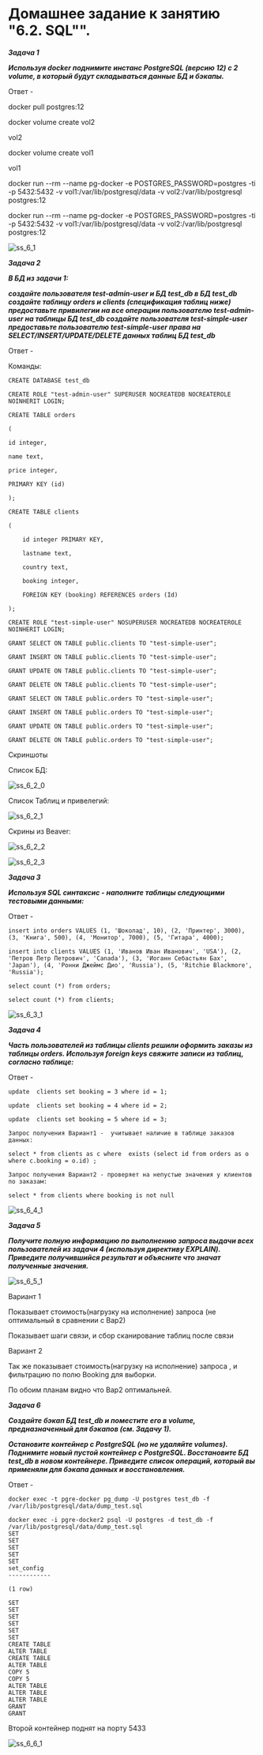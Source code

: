 # Домашнее задание к занятию "6.2. SQL"". 

***Задача 1***

***Используя docker поднимите инстанс PostgreSQL (версию 12) c 2 volume, в который будут складываться данные БД и бэкапы.***

Ответ - 

docker pull postgres:12

docker volume create vol2

vol2

docker volume create vol1

vol1

docker run --rm --name pg-docker -e POSTGRES_PASSWORD=postgres -ti -p 5432:5432 -v vol1:/var/lib/postgresql/data -v vol2:/var/lib/postgresql postgres:12

docker run --rm --name pg-docker -e POSTGRES_PASSWORD=postgres -ti -p 5432:5432 -v vol1:/var/lib/postgresql/data -v vol2:/var/lib/postgresql postgres:12

![ss_6_1](https://user-images.githubusercontent.com/95530808/187216736-7af2e52a-097a-4dfe-bb7b-11707ce9de06.png)

***Задача 2***

***В БД из задачи 1:***

***создайте пользователя test-admin-user и БД test_db в БД test_db создайте таблицу orders и clients (спeцификация таблиц ниже)
предоставьте привилегии на все операции пользователю test-admin-user на таблицы БД test_db
создайте пользователя test-simple-user предоставьте пользователю test-simple-user права на SELECT/INSERT/UPDATE/DELETE данных таблиц БД test_db***

Ответ - 

Команды:
```
CREATE DATABASE test_db

CREATE ROLE "test-admin-user" SUPERUSER NOCREATEDB NOCREATEROLE NOINHERIT LOGIN;

CREATE TABLE orders

(

id integer,

name text,

price integer,

PRIMARY KEY (id) 

);

CREATE TABLE clients 

(

	id integer PRIMARY KEY,
  
	lastname text,
  
	country text,
  
	booking integer,
  
	FOREIGN KEY (booking) REFERENCES orders (Id)
  
);

CREATE ROLE "test-simple-user" NOSUPERUSER NOCREATEDB NOCREATEROLE NOINHERIT LOGIN;

GRANT SELECT ON TABLE public.clients TO "test-simple-user";

GRANT INSERT ON TABLE public.clients TO "test-simple-user";

GRANT UPDATE ON TABLE public.clients TO "test-simple-user";

GRANT DELETE ON TABLE public.clients TO "test-simple-user";

GRANT SELECT ON TABLE public.orders TO "test-simple-user";

GRANT INSERT ON TABLE public.orders TO "test-simple-user";

GRANT UPDATE ON TABLE public.orders TO "test-simple-user";

GRANT DELETE ON TABLE public.orders TO "test-simple-user";

```

Скриншоты 

Список БД:

![ss_6_2_0](https://user-images.githubusercontent.com/95530808/187217572-126e6683-9ab6-48c7-a46b-a97c0c750e87.png)

Список Таблиц и привелегий:


![ss_6_2_1](https://user-images.githubusercontent.com/95530808/187217806-4ec2b00e-4540-4268-ac42-0cfc7fdce881.png)


Скрины из Beaver:

![ss_6_2_2](https://user-images.githubusercontent.com/95530808/187217940-1562316b-01da-4e48-b1ba-e4d3cdde4451.png)

![ss_6_2_3](https://user-images.githubusercontent.com/95530808/187217967-beea530d-8c87-4709-80f8-3e5eaf4355e6.png)

***Задача 3***

***Используя SQL синтаксис - наполните таблицы следующими тестовыми данными:***

Ответ - 
```
insert into orders VALUES (1, 'Шоколад', 10), (2, 'Принтер', 3000), (3, 'Книга', 500), (4, 'Монитор', 7000), (5, 'Гитара', 4000);

insert into clients VALUES (1, 'Иванов Иван Иванович', 'USA'), (2, 'Петров Петр Петрович', 'Canada'), (3, 'Иоганн Себастьян Бах', 'Japan'), (4, 'Ронни Джеймс Дио', 'Russia'), (5, 'Ritchie Blackmore', 'Russia');

select count (*) from orders;

select count (*) from clients;

```

![ss_6_3_1](https://user-images.githubusercontent.com/95530808/187218768-4f9d9000-440b-4a4f-9ee3-def22512030d.png)

***Задача 4***

***Часть пользователей из таблицы clients решили оформить заказы из таблицы orders. Используя foreign keys свяжите записи из таблиц, согласно таблице:***

Ответ - 
```
update  clients set booking = 3 where id = 1;

update  clients set booking = 4 where id = 2;

update  clients set booking = 5 where id = 3;

Запрос получения Вариант1 -  учитывает наличие в таблице заказов данных:

select * from clients as c where  exists (select id from orders as o where c.booking = o.id) ;

Запрос получения Вариант2 - проверяет на непустые значения у клиентов по заказам:

select * from clients where booking is not null

```

![ss_6_4_1](https://user-images.githubusercontent.com/95530808/187220494-e0ba1cdb-cdfd-4763-b719-ce0f513a4a1f.png)


***Задача 5***

***Получите полную информацию по выполнению запроса выдачи всех пользователей из задачи 4 (используя директиву EXPLAIN). Приведите получившийся результат и объясните что значат полученные значения.***

![ss_6_5_1](https://user-images.githubusercontent.com/95530808/187220996-5e38d0a5-e9cd-4fcc-a20c-0a6a0d15cead.png)

Вариант 1

Показывает стоимость(нагрузку на исполнение) запроса (не оптимальный в сравнении с Вар2)

Показывает шаги связи, и сбор сканирование таблиц после связи

Вариант 2

Так же показывает стоимость(нагрузку на исполнение) запроса , и фильтрацию по полю Booking для выборки.

По обоим планам видно что Вар2 оптимальней. 

***Задача 6***

***Создайте бэкап БД test_db и поместите его в volume, предназначенный для бэкапов (см. Задачу 1).***

***Остановите контейнер с PostgreSQL (но не удаляйте volumes). Поднимите новый пустой контейнер с PostgreSQL.
Восстановите БД test_db в новом контейнере. Приведите список операций, который вы применяли для бэкапа данных и восстановления.***

 Ответ -
 ```
 docker exec -t pgre-docker pg_dump -U postgres test_db -f /var/lib/postgresql/data/dump_test.sql

 docker exec -i pgre-docker2 psql -U postgres -d test_db -f /var/lib/postgresql/data/dump_test.sql
SET
SET
SET
SET
SET
 set_config 
------------
 
(1 row)

SET
SET
SET
SET
SET
SET
CREATE TABLE
ALTER TABLE
CREATE TABLE
ALTER TABLE
COPY 5
COPY 5
ALTER TABLE
ALTER TABLE
ALTER TABLE
GRANT
GRANT
 
```

Второй контейнер поднят на порту 5433

![ss_6_6_1](https://user-images.githubusercontent.com/95530808/187221694-49bec553-36cc-4394-ba76-293195075e49.png)
